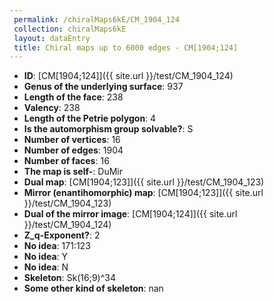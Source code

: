 ```yaml
--- 
 permalink: /chiralMaps6kE/CM_1904_124 
 collection: chiralMaps6kE
 layout: dataEntry
 title: Chiral maps up to 6000 edges - CM[1904;124]
---
```


- **ID**: [CM[1904;124]]({{ site.url }}/test/CM_1904_124)
- **Genus of the underlying surface**: 937
- **Length of the face**: 238
- **Valency**: 238
- **Length of the Petrie polygon**: 4
- **Is the automorphism group solvable?**: S
- **Number of vertices**: 16
- **Number of edges**: 1904
- **Number of faces**: 16
- **The map is self-**: DuMir
- **Dual map**: [CM[1904;123]]({{ site.url }}/test/CM_1904_123)
- **Mirror (enantihomorphic) map**: [CM[1904;123]]({{ site.url }}/test/CM_1904_123)
- **Dual of the mirror image**: [CM[1904;124]]({{ site.url }}/test/CM_1904_124)
- **Z_q-Exponent?**: 2
- **No idea**:  171:123
- **No idea**: Y
- **No idea**: N
- **Skeleton**: Sk(16;9)^34
- **Some other kind of skeleton**: nan
